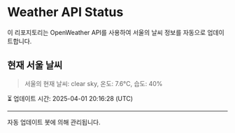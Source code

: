 
# Weather API Status

이 리포지토리는 OpenWeather API를 사용하여 서울의 날씨 정보를 자동으로 업데이트합니다.

## 현재 서울 날씨
> 서울의 현재 날씨: clear sky, 온도: 7.6°C, 습도: 40%

⏳ 업데이트 시간: 2025-04-01 20:16:28 (UTC)

---
자동 업데이트 봇에 의해 관리됩니다.
